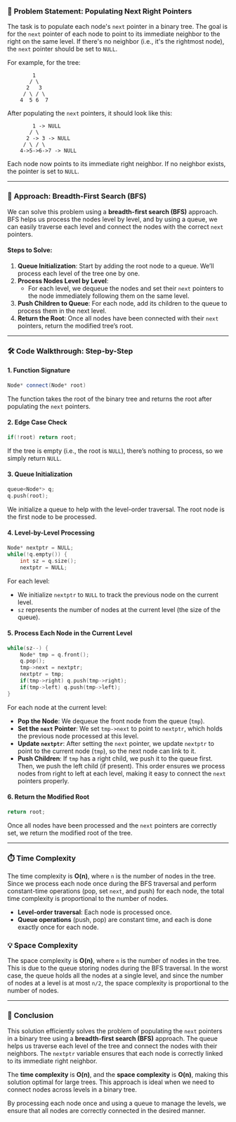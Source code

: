 ### 🌳 **Problem Statement: Populating Next Right Pointers**

The task is to populate each node's `next` pointer in a binary tree. The goal is for the `next` pointer of each node to point to its immediate neighbor to the right on the same level. If there's no neighbor (i.e., it's the rightmost node), the `next` pointer should be set to `NULL`.

For example, for the tree:

```
        1
       / \
      2   3
     / \ / \
    4  5 6  7
```

After populating the `next` pointers, it should look like this:

```
        1 -> NULL
       / \
      2 -> 3 -> NULL
     / \ / \
    4->5->6->7 -> NULL
```

Each node now points to its immediate right neighbor. If no neighbor exists, the pointer is set to `NULL`.

---

### 🧠 **Approach: Breadth-First Search (BFS)**

We can solve this problem using a **breadth-first search (BFS)** approach. BFS helps us process the nodes level by level, and by using a queue, we can easily traverse each level and connect the nodes with the correct `next` pointers.

#### **Steps to Solve:**
1. **Queue Initialization**: Start by adding the root node to a queue. We’ll process each level of the tree one by one.
2. **Process Nodes Level by Level**:
   - For each level, we dequeue the nodes and set their `next` pointers to the node immediately following them on the same level.
3. **Push Children to Queue**: For each node, add its children to the queue to process them in the next level.
4. **Return the Root**: Once all nodes have been connected with their `next` pointers, return the modified tree’s root.

---

### 🛠️ **Code Walkthrough: Step-by-Step**

#### 1. **Function Signature**

```cpp
Node* connect(Node* root)
```
The function takes the root of the binary tree and returns the root after populating the `next` pointers.

#### 2. **Edge Case Check**

```cpp
if(!root) return root;
```
If the tree is empty (i.e., the root is `NULL`), there’s nothing to process, so we simply return `NULL`.

#### 3. **Queue Initialization**

```cpp
queue<Node*> q;
q.push(root);
```
We initialize a queue to help with the level-order traversal. The root node is the first node to be processed.

#### 4. **Level-by-Level Processing**

```cpp
Node* nextptr = NULL;
while(!q.empty()) {
    int sz = q.size();
    nextptr = NULL;
```
For each level:
- We initialize `nextptr` to `NULL` to track the previous node on the current level.
- `sz` represents the number of nodes at the current level (the size of the queue).

#### 5. **Process Each Node in the Current Level**

```cpp
while(sz--) {
    Node* tmp = q.front();
    q.pop();
    tmp->next = nextptr;
    nextptr = tmp;
    if(tmp->right) q.push(tmp->right);
    if(tmp->left) q.push(tmp->left);
}
```
For each node at the current level:
- **Pop the Node**: We dequeue the front node from the queue (`tmp`).
- **Set the `next` Pointer**: We set `tmp->next` to point to `nextptr`, which holds the previous node processed at this level.
- **Update `nextptr`**: After setting the `next` pointer, we update `nextptr` to point to the current node (`tmp`), so the next node can link to it.
- **Push Children**: If `tmp` has a right child, we push it to the queue first. Then, we push the left child (if present). This order ensures we process nodes from right to left at each level, making it easy to connect the `next` pointers properly.

#### 6. **Return the Modified Root**

```cpp
return root;
```
Once all nodes have been processed and the `next` pointers are correctly set, we return the modified root of the tree.

---

### ⏱️ **Time Complexity**

The time complexity is **O(n)**, where `n` is the number of nodes in the tree. Since we process each node once during the BFS traversal and perform constant-time operations (pop, set `next`, and push) for each node, the total time complexity is proportional to the number of nodes.

- **Level-order traversal**: Each node is processed once.
- **Queue operations** (push, pop) are constant time, and each is done exactly once for each node.

### 💡 **Space Complexity**

The space complexity is **O(n)**, where `n` is the number of nodes in the tree. This is due to the queue storing nodes during the BFS traversal. In the worst case, the queue holds all the nodes at a single level, and since the number of nodes at a level is at most `n/2`, the space complexity is proportional to the number of nodes.

---

### 🎉 **Conclusion**

This solution efficiently solves the problem of populating the `next` pointers in a binary tree using a **breadth-first search (BFS)** approach. The queue helps us traverse each level of the tree and connect the nodes with their neighbors. The `nextptr` variable ensures that each node is correctly linked to its immediate right neighbor.

The **time complexity** is **O(n)**, and the **space complexity** is **O(n)**, making this solution optimal for large trees. This approach is ideal when we need to connect nodes across levels in a binary tree.

By processing each node once and using a queue to manage the levels, we ensure that all nodes are correctly connected in the desired manner.